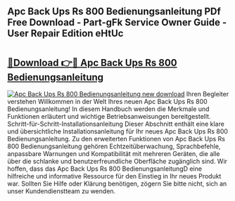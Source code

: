 ## Apc Back Ups Rs 800 Bedienungsanleitung PDf Free Download - Part-gFk Service Owner Guide - User Repair Edition eHtUc

# <h2><a href="http://df5jg8b.blite.top/?on=Apc+Back+Ups+Rs+800+Bedienungsanleitung">🔗Download 👉🔴 Apc Back Ups Rs 800 Bedienungsanleitung</a></h2>

[![Apc Back Ups Rs 800 Bedienungsanleitung new download](https://i.imgur.com/lujVjoI.png)](http://df5jg8b.blite.top/?on=Apc+Back+Ups+Rs+800+Bedienungsanleitung)
Ihren Begleiter verstehen Willkommen in der Welt Ihres neuen Apc Back Ups Rs 800 Bedienungsanleitung! In diesem Handbuch werden die Merkmale und Funktionen erläutert und wichtige Betriebsanweisungen bereitgestellt. Schritt-für-Schritt-Installationsanleitung Dieser Abschnitt enthält eine klare und übersichtliche Installationsanleitung für Ihr neues Apc Back Ups Rs 800 Bedienungsanleitung. Zu den erweiterten Funktionen von Apc Back Ups Rs 800 Bedienungsanleitung gehören Echtzeitüberwachung, Sprachbefehle, anpassbare Warnungen und Kompatibilität mit mehreren Geräten, die alle über die schlanke und benutzerfreundliche Oberfläche zugänglich sind. Wir hoffen, dass das Apc Back Ups Rs 800 BedienungsanleitungD eine hilfreiche und informative Ressource für den Einstieg in Ihr neues Produkt war. Sollten Sie Hilfe oder Klärung benötigen, zögern Sie bitte nicht, sich an unser Kundendienstteam zu wenden.
